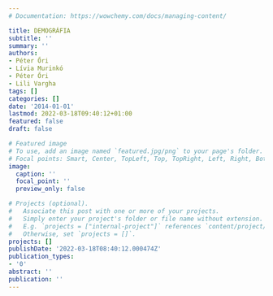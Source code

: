 ```yaml
---
# Documentation: https://wowchemy.com/docs/managing-content/

title: DEMOGRÁFIA
subtitle: ''
summary: ''
authors:
- Péter Őri
- Lívia Murinkó
- Péter Őri
- Lili Vargha
tags: []
categories: []
date: '2014-01-01'
lastmod: 2022-03-18T09:40:12+01:00
featured: false
draft: false

# Featured image
# To use, add an image named `featured.jpg/png` to your page's folder.
# Focal points: Smart, Center, TopLeft, Top, TopRight, Left, Right, BottomLeft, Bottom, BottomRight.
image:
  caption: ''
  focal_point: ''
  preview_only: false

# Projects (optional).
#   Associate this post with one or more of your projects.
#   Simply enter your project's folder or file name without extension.
#   E.g. `projects = ["internal-project"]` references `content/project/deep-learning/index.md`.
#   Otherwise, set `projects = []`.
projects: []
publishDate: '2022-03-18T08:40:12.000474Z'
publication_types:
- '0'
abstract: ''
publication: ''
---
```

